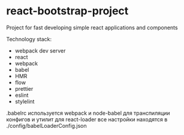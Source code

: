 # react-bootstrap-project

Project for fast developing simple react applications and components

Technology stack:
- webpack dev server
- react
- webpack
- babel
- HMR
- flow
- prettier
- eslint
- stylelint

.babelrc используется webpack и node-babel для транспиляции конфигов и утилит
для react-loader все настройки находятся в ./config/babelLoaderConfig.json